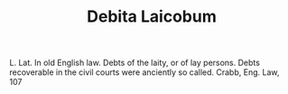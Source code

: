 ---
title: Debita Laicobum
letter: D
permalink: "/definitions/bld-debita-laicobum.html"
body: L. Lat. In old English law. Debts of the laity, or of lay persons. Debts recoverable
  in the civil courts were anciently so called. Crabb, Eng. Law, 107
published_at: '2018-07-07'
source: Black's Law Dictionary 2nd Ed (1910)
layout: post
---